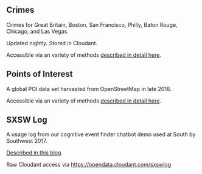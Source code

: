 ## Crimes

Crimes for Great Britain, Boston, San Francisco, Philly, Baton Rouge, Chicago, and Las Vegas.

Updated nightly. Stored in Cloudant.

Accessible via an variety of methods [described in detail here](https://crimes.mybluemix.net/static/crimes.html). 


## Points of Interest

A global POI data set harvested from OpenStreetMap in late 2016.

Accessible via an variety of methods [described in detail here](https://opendata.mybluemix.net/). 

## SXSW Log

A usage log from our cognitive event finder chatbot demo used at South by Southwest 2017. 

[Described in this blog](https://medium.com/ibm-watson-data-lab/the-most-popular-search-term-at-sxsw-according-to-our-chatbot-9f4a47a33406). 

Raw Cloudant access via https://opendata.cloudant.com/sxswlog
